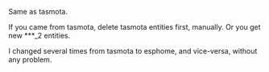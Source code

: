 Same as tasmota.

If you came from tasmota, delete tasmota entities first, manually.
Or you get new ***_2 entities.

I changed several times from tasmota to esphome, and vice-versa, without any problem.
